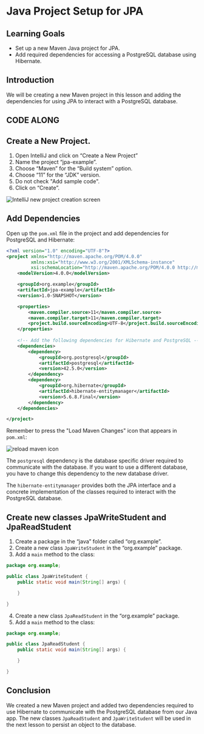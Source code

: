 # Java Project Setup for JPA

## Learning Goals

- Set up a new Maven Java project for JPA.
- Add required dependencies for accessing a PostgreSQL database using Hibernate.


## Introduction 

We will be creating a new Maven project in this lesson and adding the
dependencies for using JPA to interact with a PostgreSQL database.

## CODE ALONG

## Create a New Project.

1. Open IntelliJ and click on “Create a New Project”
2. Name the project “jpa-example”.
3. Choose “Maven” for the “Build system” option.
4. Choose “11” for the “JDK” version.
5. Do not check "Add sample code".
6. Click on “Create”.

![IntelliJ new project creation screen](https://curriculum-content.s3.amazonaws.com/java-spring-1/intellij-new-project-screen.png)

## Add Dependencies

Open up the `pom.xml` file in the project and
add dependencies for PostgreSQL and Hibernate:

```xml
<?xml version="1.0" encoding="UTF-8"?>
<project xmlns="http://maven.apache.org/POM/4.0.0"
         xmlns:xsi="http://www.w3.org/2001/XMLSchema-instance"
         xsi:schemaLocation="http://maven.apache.org/POM/4.0.0 http://maven.apache.org/xsd/maven-4.0.0.xsd">
    <modelVersion>4.0.0</modelVersion>

    <groupId>org.example</groupId>
    <artifactId>jpa-example</artifactId>
    <version>1.0-SNAPSHOT</version>

    <properties>
        <maven.compiler.source>11</maven.compiler.source>
        <maven.compiler.target>11</maven.compiler.target>
        <project.build.sourceEncoding>UTF-8</project.build.sourceEncoding>
    </properties>
    
    <!-- Add the following dependencies for Hibernate and PostgreSQL -->
    <dependencies>
        <dependency>
            <groupId>org.postgresql</groupId>
            <artifactId>postgresql</artifactId>
            <version>42.5.0</version>
        </dependency>
        <dependency>
            <groupId>org.hibernate</groupId>
            <artifactId>hibernate-entitymanager</artifactId>
            <version>5.6.8.Final</version>
        </dependency>
    </dependencies>

</project>
```

Remember to press the "Load Maven Changes" icon that appears in `pom.xml`:

![reload maven icon](https://curriculum-content.s3.amazonaws.com/6036/jpa-project-setup/reloadmaven.png)


The `postgresql` dependency is the database specific driver required to communicate with
the database. If you want to use a different database, you have to change this
dependency to the new database driver.

The `hibernate-entitymanager` provides both the JPA interface and a concrete
implementation of the classes required to interact with the PostgreSQL database.


## Create new classes JpaWriteStudent and JpaReadStudent

1. Create a package in the “java” folder called “org.example”.
2. Create a new class `JpaWriteStudent` in the “org.example” package.
3. Add a `main` method  to the class: 

```java
package org.example;

public class JpaWriteStudent {
    public static void main(String[] args) {

    }

}
```

4. Create a new class `JpaReadStudent` in the “org.example” package.
5. Add a `main` method  to the class:  

```java
package org.example;

public class JpaReadStudent {
    public static void main(String[] args) {

    }

}
```

## Conclusion

We created a new Maven project and added two dependencies required to
use Hibernate to communicate with the PostgreSQL database from our Java app.
The new classes `JpaReadStudent` and `JpaWriteStudent` will be used in the
next lesson to persist an object to the database.